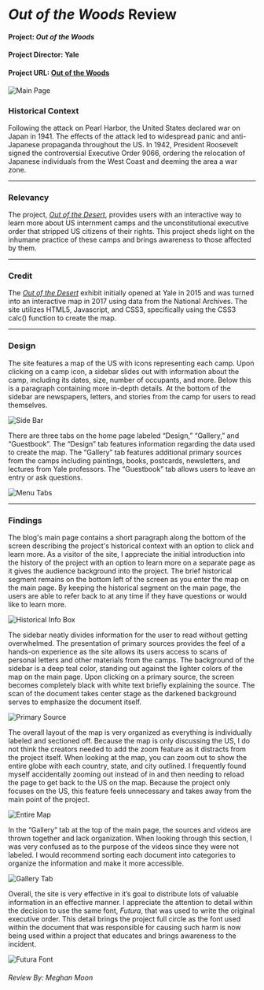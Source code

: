 # _Out of the Woods_ Review
#### Project: _Out of the Woods_
#### Project Director: Yale
#### Project URL: [Out of the Woods](https://outofthedesert.yale.edu)
![Main Page](https://MMoon2.github.io/MMoon2/images/MainPage.png)
  
### Historical Context
Following the attack on Pearl Harbor, the United States declared war on Japan in 1941. The effects of the attack led to widespread panic and anti-Japanese propaganda throughout the US. In 1942, President Roosevelt signed the controversial Executive Order 9066, ordering the relocation of Japanese individuals from the West Coast and deeming the area a war zone.
* * *
  
### Relevancy
The project, [_Out of the Desert_](https://outofthedesert.yale.edu), provides users with an interactive way to learn more about US internment camps and the unconstitutional executive order that stripped US citizens of their rights. This project sheds light on the inhumane practice of these camps and brings awareness to those affected by them.
* * *
  
### Credit
The [_Out of the Desert_](https://outofthedesert.yale.edu) exhibit initially opened at Yale in 2015 and was turned into an interactive map in 2017 using data from the National Archives. The site utilizes HTML5, Javascript, and CSS3, specifically using the CSS3 calc() function to create the map.
* * *
  
### Design
The site features a map of the US with icons representing each camp. Upon clicking on a camp icon, a sidebar slides out with information about the camp, including its dates, size, number of occupants, and more. Below this is a paragraph containing more in-depth details. At the bottom of the sidebar are newspapers, letters, and stories from the camp for users to read themselves.  
  
![Side Bar](MMoon2.github.io/MMoon2/Sidebar.png)

There are three tabs on the home page labeled “Design,” “Gallery,” and “Guestbook”. The “Design” tab features information regarding the data used to create the map. The “Gallery” tab features additional primary sources from the camps including paintings, books, postcards, newsletters, and lectures from Yale professors. The “Guestbook” tab allows users to leave an entry or ask questions.  
  
![Menu Tabs](https://MMoon2.github.io/MMoon2/images/tabs.png)
* * *
  
### Findings
The blog's main page contains a short paragraph along the bottom of the screen describing the project's historical context with an option to click and learn more. As a visitor of the site, I appreciate the initial introduction into the history of the project with an option to learn more on a separate page as it gives the audience background into the project. The brief historical segment remains on the bottom left of the screen as you enter the map on the main page. By keeping the historical segment on the main page, the users are able to refer back to at any time if they have questions or would like to learn more.  
  
![Historical Info Box](https://MMoon2.github.io/MMoon2/BackgroundInfo.png)
  
The sidebar neatly divides information for the user to read without getting overwhelmed. The presentation of primary sources provides the feel of a hands-on experience as the site allows its users access to scans of personal letters and other materials from the camps. The background of the sidebar is a deep teal color, standing out against the lighter colors of the map on the main page. Upon clicking on a primary source, the screen becomes completely black with white text briefly explaining the source. The scan of the document takes center stage as the darkened background serves to emphasize the document itself. 
  
![Primary Source](https://MMoon2.github.io/MMoon2/images/PrimarySource.png)
  
The overall layout of the map is very organized as everything is individually labeled and sectioned off. Because the map is only discussing the US, I do not think the creators needed to add the zoom feature as it distracts from the project itself. When looking at the map, you can zoom out to show the entire globe with each country, state, and city outlined. I frequently found myself accidentally zooming out instead of in and then needing to reload the page to get back to the US on the map. Because the project only focuses on the US, this feature feels unnecessary and takes away from the main point of the project.  
  
![Entire Map](https://MMoon2.github.io/MMoon2/images/EntireMap.png)
  
In the “Gallery” tab at the top of the main page, the sources and videos are thrown together and lack organization. When looking through this section, I was very confused as to the purpose of the videos since they were not labeled. I would recommend sorting each document into categories to organize the information and make it more accessible.  
  
![Gallery Tab](https://MMoon2.github.io/MMoon2/images/Gallery.png)
  
Overall, the site is very effective in it’s goal to distribute lots of valuable information in an effective manner. I appreciate the attention to detail within the decision to use the same font, _Futura_, that was used to write the original executive order. This detail brings the project full circle as the font used within the document that was responsible for causing such harm is now being used within a project that educates and brings awareness to the incident. 

![Futura Font](https://MMoon2.github.io/MMoon2/images/FutureFont.png)

###### Review By: Meghan Moon
